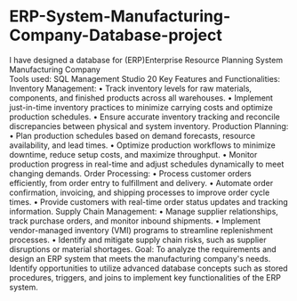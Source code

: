 # ERP-System-Manufacturing-Company-Database-project
I have designed a database for (ERP)Enterprise Resource Planning System Manufacturing Company  
Tools used:
SQL Management Studio 20
Key Features and Functionalities:
Inventory Management:
•	Track inventory levels for raw materials, components, and finished products across all warehouses.
•	Implement just-in-time inventory practices to minimize carrying costs and optimize production schedules.
•	Ensure accurate inventory tracking and reconcile discrepancies between physical and system inventory.
Production Planning:
•	Plan production schedules based on demand forecasts, resource availability, and lead times.
•	Optimize production workflows to minimize downtime, reduce setup costs, and maximize throughput.
•	Monitor production progress in real-time and adjust schedules dynamically to meet changing demands.
Order Processing:
•	Process customer orders efficiently, from order entry to fulfillment and delivery.
•	Automate order confirmation, invoicing, and shipping processes to improve order cycle times.
•	Provide customers with real-time order status updates and tracking information.
Supply Chain Management:
•	Manage supplier relationships, track purchase orders, and monitor inbound shipments.
•	Implement vendor-managed inventory (VMI) programs to streamline replenishment processes.
•	Identify and mitigate supply chain risks, such as supplier disruptions or material shortages.
Goal:
To analyze the requirements and design an ERP system that meets the manufacturing company's needs. Identify opportunities to utilize advanced database concepts such as stored procedures, triggers, and joins to implement key functionalities of the ERP system.

